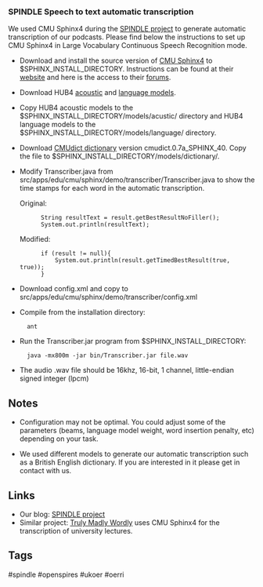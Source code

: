 ### SPINDLE Speech to text automatic transcription

We used CMU Sphinx4 during the [SPINDLE project](http://blogs.oucs.ox.ac.uk/openspires/category/spindle/) to generate automatic transcription of our podcasts. Please find below the instructions to set up CMU Sphinx4 in Large Vocabulary Continuous Speech Recognition mode. 

- Download and install the source version of [CMU Sphinx4](http://sourceforge.net/projects/cmusphinx/files/sphinx4/1.0%20beta6/sphinx4-1.0beta6-src.zip/download) to $SPHINX_INSTALL_DIRECTORY. Instructions can be found at their [website](http://cmusphinx.sourceforge.net/wiki/sphinx4:howtobuildand_run_sphinx4) and here is the access to their [forums](http://cmusphinx.sourceforge.net/wiki/communicate/).
- Download HUB4 [acoustic](http://sourceforge.net/projects/cmusphinx/files/Acoustic%20and%20Language%20Models/US%20English%20HUB4%20Acoustic%20Model/) and [language models](http://sourceforge.net/projects/cmusphinx/files/Acoustic%20and%20Language%20Models/US%20English%20HUB4%20Language%20Model/).
- Copy HUB4 acoustic models to the $SPHINX_INSTALL_DIRECTORY/models/acustic/ directory and HUB4 language models to the $SPHINX_INSTALL_DIRECTORY/models/language/ directory. 
- Download [CMUdict dictionary](https://cmusphinx.svn.sourceforge.net/svnroot/cmusphinx/trunk/cmudict/sphinxdict/) version cmudict.0.7a_SPHINX_40. Copy the file to $SPHINX_INSTALL_DIRECTORY/models/dictionary/.
- Modify Transcriber.java from src/apps/edu/cmu/sphinx/demo/transcriber/Transcriber.java to show the time stamps for each word in the automatic transcription.

    Original:
    
            String resultText = result.getBestResultNoFiller();
            System.out.println(resultText);

    Modified:
    
            if (result != null){
                System.out.println(result.getTimedBestResult(true, true));
            }

- Download config.xml and copy to src/apps/edu/cmu/sphinx/demo/transcriber/config.xml
- Compile from the installation directory:

        ant 

- Run the Transcriber.jar program from $SPHINX_INSTALL_DIRECTORY:

        java -mx800m -jar bin/Transcriber.jar file.wav

- The audio .wav file should be 16khz, 16-bit, 1 channel, little-endian signed integer (lpcm)

## Notes

- Configuration may not be optimal. You could adjust some of the parameters (beams, language model weight, word insertion penalty, etc) depending on your task.

- We used different models to generate our automatic transcription such as a British English dictionary. If you are interested in it please get in contact with us. 

## Links 

- Our blog: [SPINDLE project](http://blogs.oucs.ox.ac.uk/openspires/category/spindle/) 
- Similar project: [Truly Madly Wordly](http://trulymadlywordly.blogspot.co.uk/2011/12/sphinx4-speech-recognition-results-for.html) uses CMU Sphinx4 for the transcription of university lectures. 

## Tags

 #spindle #openspires #ukoer #oerri 

     
